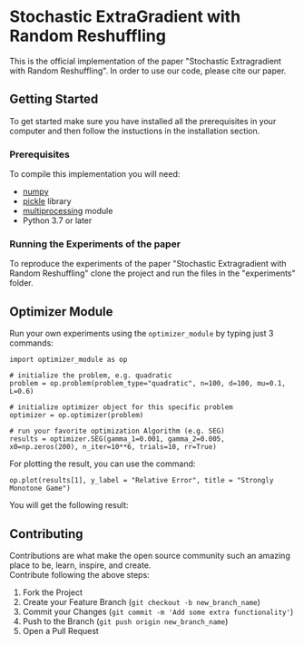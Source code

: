 # Stochastic ExtraGradient with Random Reshuffling

This is the official implementation of the paper "Stochastic Extragradient with Random Reshuffling". In order to use our code, please cite our paper.  

<!-- GETTING STARTED -->
## Getting Started
To get started make sure you have installed all the prerequisites in your computer and then follow the instuctions in the installation section.

### Prerequisites
To compile this implementation you will need:
- [numpy](https://numpy.org/install/)
- [pickle](https://docs.python.org/3/library/pickle.html) library
- [multiprocessing](https://docs.python.org/3/library/multiprocessing.html) module
- Python 3.7 or later

### Running the Experiments of the paper
To reproduce the experiments of the paper "Stochastic Extragradient with Random Reshuffling" clone the project and run the files in the "experiments" folder.  

## Optimizer Module 
Run your own experiments using the `optimizer_module` by typing just 3 commands:  
```
import optimizer_module as op

# initialize the problem, e.g. quadratic
problem = op.problem(problem_type="quadratic", n=100, d=100, mu=0.1, L=0.6)

# initialize optimizer object for this specific problem
optimizer = op.optimizer(problem)

# run your favorite optimization Algorithm (e.g. SEG)
results = optimizer.SEG(gamma_1=0.001, gamma_2=0.005, x0=np.zeros(200), n_iter=10**6, trials=10, rr=True)
```

For plotting the result, you can use the command:  
```
op.plot(results[1], y_label = "Relative Error", title = "Strongly Monotone Game")
```

You will get the following result:  


<!-- CONTRIBUTING -->
## Contributing

Contributions are what make the open source community such an amazing place to be, learn, inspire, and create.  
Contribute following the above steps:

1. Fork the Project
2. Create your Feature Branch (`git checkout -b new_branch_name`)
3. Commit your Changes (`git commit -m 'Add some extra functionality'`)
4. Push to the Branch (`git push origin new_branch_name`)
5. Open a Pull Request  
